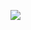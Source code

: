 [<img src="https://user-images.githubusercontent.com/53381472/151626734-92762b09-c6a3-42a1-820b-0c15d3a00004.gif"/>](https://klyntar.org)